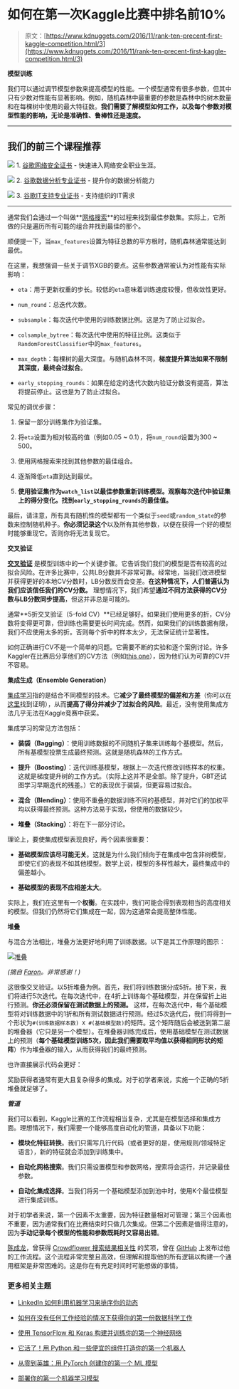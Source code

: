 # 如何在第一次Kaggle比赛中排名前10%

> 原文：[https://www.kdnuggets.com/2016/11/rank-ten-precent-first-kaggle-competition.html/3](https://www.kdnuggets.com/2016/11/rank-ten-precent-first-kaggle-competition.html/3)

**模型训练**

我们可以通过调节模型参数来提高模型的性能。一个模型通常有很多参数，但其中只有少数对性能有显著影响。例如，随机森林中最重要的参数是森林中的树木数量和在每棵树中使用的最大特征数。**我们需要了解模型如何工作，以及每个参数对模型性能的影响，无论是准确性、鲁棒性还是速度。**

* * *

## 我们的前三个课程推荐

![](../Images/0244c01ba9267c002ef39d4907e0b8fb.png) 1\. [谷歌网络安全证书](https://www.kdnuggets.com/google-cybersecurity) - 快速进入网络安全职业生涯。

![](../Images/e225c49c3c91745821c8c0368bf04711.png) 2\. [谷歌数据分析专业证书](https://www.kdnuggets.com/google-data-analytics) - 提升你的数据分析能力

![](../Images/0244c01ba9267c002ef39d4907e0b8fb.png) 3\. [谷歌IT支持专业证书](https://www.kdnuggets.com/google-itsupport) - 支持组织的IT需求

* * *

通常我们会通过一个叫做**[网格搜索](http://scikit-learn.org/stable/modules/generated/sklearn.grid_search.GridSearchCV.html)**的过程来找到最佳参数集。实际上，它所做的只是遍历所有可能的组合并找到最佳的那个。

顺便提一下，当`max_features`设置为特征总数的平方根时，随机森林通常能达到最优。

在这里，我想强调一些关于调节XGB的要点。这些参数通常被认为对性能有实际影响：

+   `eta`：用于更新权重的步长。较低的`eta`意味着训练速度较慢，但收敛性更好。

+   `num_round`：总迭代次数。

+   `subsample`：每次迭代中使用的训练数据比例。这是为了防止过拟合。

+   `colsample_bytree`：每次迭代中使用的特征比例。这类似于`RandomForestClassifier`中的`max_features`。

+   `max_depth`：每棵树的最大深度。与随机森林不同，**梯度提升算法如果不限制其深度，最终会过拟合**。

+   `early_stopping_rounds`：如果在给定的迭代次数内验证分数没有提高，算法将提前停止。这也是为了防止过拟合。

常见的调优步骤：

1.  保留一部分训练集作为验证集。

1.  将`eta`设置为相对较高的值（例如0.05 ~ 0.1），将`num_round`设置为300 ~ 500。

1.  使用网格搜索来找到其他参数的最佳组合。

1.  逐渐降低`eta`直到达到最优。

1.  **使用验证集作为`watch_list`以最佳参数重新训练模型。观察每次迭代中验证集上的得分变化。找到`early_stopping_rounds`的最佳值。**

最后，请注意，所有具有随机性的模型都有一个类似于`seed`或`random_state`的参数来控制随机种子。**你必须记录这个**以及所有其他参数，以便在获得一个好的模型时能够重现它。否则你将无法复现它。

**交叉验证**

**[交叉验证](https://en.wikipedia.org/wiki/Cross-validation_(statistics))** 是模型训练中的一个关键步骤。它告诉我们我们的模型是否有较高的过拟合风险。在许多比赛中，公共LB分数并不非常可靠。经常地，当我们改进模型并获得更好的本地CV分数时，LB分数反而会变差。**在这种情况下，人们普遍认为我们应该信任我们的CV分数。** 理想情况下，我们希望**通过不同方法获得的CV分数与LB分数同步提高**，但这并非总是可能的。

通常**5折交叉验证（5-fold CV）**已经足够好。如果我们使用更多的折，CV分数将变得更可靠，但训练也需要更长时间完成。然而，如果我们的训练数据有限，我们不应使用太多的折。否则每个折中的样本太少，无法保证统计显著性。

如何正确进行CV不是一个简单的问题。它需要不断的实验和逐个案例讨论。许多Kaggler在比赛后分享他们的CV方法（例如[this one](https://www.kaggle.com/c/telstra-recruiting-network/forums/t/19277/what-is-your-cross-validation-method)），因为他们认为可靠的CV并不容易。

**集成生成（Ensemble Generation）**

[集成学习](https://en.wikipedia.org/wiki/Ensemble_learning)指的是结合不同模型的技术。它**减少了最终模型的偏差和方差**（你可以在[这里](http://link.springer.com/chapter/10.1007%2F3-540-33019-4_19)找到证明），从而**提高了得分并减少了过拟合的风险**。最近，没有使用集成方法几乎无法在Kaggle竞赛中获奖。

集成学习的常见方法包括：

+   **装袋（Bagging）**：使用训练数据的不同随机子集来训练每个基模型。然后，所有基模型投票生成最终预测。这就是随机森林的工作方式。

+   **提升（Boosting）**：迭代训练基模型，根据上一次迭代修改训练样本的权重。这就是梯度提升树的工作方式。（实际上这并不是全部。除了提升，GBT还试图学习早期迭代的残差。）它的表现优于装袋，但更容易过拟合。

+   **混合（Blending）**：使用不重叠的数据训练不同的基模型，并对它们的加权平均以获得最终预测。这种方法易于实现，但使用的数据较少。

+   **堆叠（Stacking）**：将在下一部分讨论。

理论上，要使集成模型表现良好，两个因素很重要：

+   **基础模型应该尽可能无关**。这就是为什么我们倾向于在集成中包含非树模型，即使它们的表现不如其他模型。数学上说，模型的多样性越大，最终集成中的偏差越小。

+   **基础模型的表现不应相差太大**。

实际上，我们在这里有一个**权衡**。在实践中，我们可能会得到表现相当的高度相关的模型。但我们仍然将它们集成在一起，因为这通常会提高整体性能。

**堆叠**

与混合方法相比，堆叠方法更好地利用了训练数据。以下是其工作原理的图示：

[![堆叠](../Images/fb2fd03a6a8cf5851969a1254b354966.png)](http://7xlo8f.com1.z0.glb.clouddn.com/blog-diagram-stacking.jpg)

*(摘自 [Faron](https://www.kaggle.com/mmueller)。非常感谢！)*

这很像交叉验证。以5折堆叠为例。首先，我们将训练数据分成5折。接下来，我们将进行5次迭代。在每次迭代中，在4折上训练每个基础模型，并在保留折上进行预测。**你还必须保留在测试数据上的预测。** 这样，在每次迭代中，每个基础模型将对训练数据中的1折和所有测试数据进行预测。经过5次迭代后，我们将得到一个形状为`#(训练数据样本数) X #(基础模型数)`的矩阵。这个矩阵随后会被送到第二层的堆叠器（它只是另一个模型）。在堆叠器训练完成后，使用基础模型在测试数据上的预测（**每个基础模型训练5次，因此我们需要取平均值以获得相同形状的矩阵**）作为堆叠器的输入，从而获得我们的最终预测。

也许直接展示代码会更好：

奖励获得者通常有更大且复杂得多的集成。对于初学者来说，实施一个正确的5折堆叠就足够了。

***管道***

我们可以看到，Kaggle比赛的工作流程相当复杂，尤其是在模型选择和集成方面。理想情况下，我们需要一个能够高度自动化的管道，具备以下功能：

+   **模块化特征转换**。我们只需写几行代码（或者更好的是，使用规则/领域特定语言），新的特征就会添加到训练集中。

+   **自动化网格搜索**。我们只需设置模型和参数网格，搜索将会运行，并记录最佳参数。

+   **自动化集成选择**。当我们将另一个基础模型添加到池中时，使用K个最佳模型进行集成训练。

对于初学者来说，第一个因素不太重要，因为特征数量相对可管理；第三个因素也不重要，因为通常我们在比赛结束时只做几次集成。但第二个因素是值得注意的，因为**手动记录每个模型的性能和参数既耗时又容易出错**。

[陈成龙](https://www.kaggle.com/chenglongchen)，曾获得 [Crowdflower 搜索结果相关性](https://www.kaggle.com/c/crowdflower-search-relevance) 的奖项，曾在 [GitHub](https://github.com/ChenglongChen/Kaggle_CrowdFlower) 上发布过他的工作流程。这个流程非常完整且高效，但理解和提取他的所有逻辑以构建一个通用框架是非常困难的。这是你在有充足时间时可能想做的事情。

### 更多相关主题

+   [LinkedIn 如何利用机器学习来排序你的动态](https://www.kdnuggets.com/2022/11/linkedin-uses-machine-learning-rank-feed.html)

+   [如何在没有任何工作经验的情况下获得你的第一份数据科学工作](https://www.kdnuggets.com/2021/02/first-job-data-science-without-work-experience.html)

+   [使用 TensorFlow 和 Keras 构建并训练你的第一个神经网络](https://www.kdnuggets.com/2023/05/building-training-first-neural-network-tensorflow-keras.html)

+   [它活了！用 Python 和一些便宜的组件打造你的第一个机器人](https://www.kdnuggets.com/2023/06/manning-build-first-robots-python-cheap-basic-components.html)

+   [从零到英雄：用 PyTorch 创建你的第一个 ML 模型](https://www.kdnuggets.com/from-zero-to-hero-create-your-first-ml-model-with-pytorch)

+   [部署你的第一个机器学习模型](https://www.kdnuggets.com/deploying-your-first-machine-learning-model)
